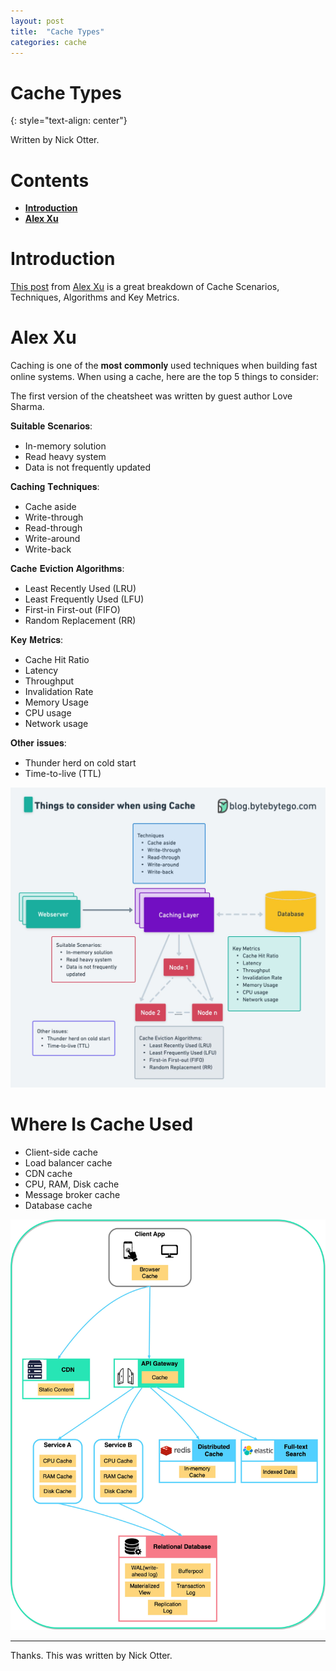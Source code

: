 ```yaml
---
layout: post
title:  "Cache Types"
categories: cache
---
```


# Cache Types
{: style="text-align: center"}

Written by Nick Otter.

# Contents 

- [**Introduction**](#introduction)<br>
- [**Alex Xu**](#alex-xu)<br>

# Introduction

[This post](https://www.linkedin.com/posts/alexxubyte_systemdesign-coding-interviewtips-activity-7029127980660457472-ZX99/?utm_source=share&utm_medium=member_android) from [Alex Xu](https://www.linkedin.com/in/alexxubyte?miniProfileUrn=urn%3Ali%3Afs_miniProfile%3AACoAAAJcVUEBpKxeVUb94KnEePlKepfIXeP2RM0&lipi=urn%3Ali%3Apage%3Ad_flagship3_detail_base%3BEwCMDKCwQDuS7rGhgD1H%2FQ%3D%3D) is a great breakdown of Cache Scenarios, Techniques, Algorithms and Key Metrics.

# Alex Xu

Caching is one of the 𝐦𝐨𝐬𝐭 𝐜𝐨𝐦𝐦𝐨𝐧𝐥𝐲 used techniques when building fast online systems. When using a cache, here are the top 5 things to consider:

The first version of the cheatsheet was written by guest author Love Sharma.

𝐒𝐮𝐢𝐭𝐚𝐛𝐥𝐞 𝐒𝐜𝐞𝐧𝐚𝐫𝐢𝐨𝐬:
- In-memory solution
- Read heavy system
- Data is not frequently updated

𝐂𝐚𝐜𝐡𝐢𝐧𝐠 𝐓𝐞𝐜𝐡𝐧𝐢𝐪𝐮𝐞𝐬:
- Cache aside
- Write-through
- Read-through
- Write-around
- Write-back

𝐂𝐚𝐜𝐡𝐞 𝐄𝐯𝐢𝐜𝐭𝐢𝐨𝐧 𝐀𝐥𝐠𝐨𝐫𝐢𝐭𝐡𝐦𝐬:
- Least Recently Used (LRU)
- Least Frequently Used (LFU)
- First-in First-out (FIFO)
- Random Replacement (RR)

𝐊𝐞𝐲 𝐌𝐞𝐭𝐫𝐢𝐜𝐬:
- Cache Hit Ratio
- Latency
- Throughput
- Invalidation Rate
- Memory Usage
- CPU usage
- Network usage

𝐎𝐭𝐡𝐞𝐫 𝐢𝐬𝐬𝐮𝐞𝐬:
- Thunder herd on cold start
- Time-to-live (TTL)

![](/assets/cache.jpg)

# Where Is Cache Used

- Client-side cache
- Load balancer cache
- CDN cache
- CPU, RAM, Disk cache
- Message broker cache
- Database cache

![](/assets/cache-3.jpg)

---

Thanks. This was written by Nick Otter.
